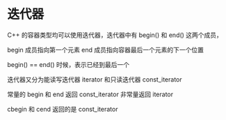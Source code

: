 # 迭代器

C++ 的容器类型均可以使用迭代器，迭代器中有 begin() 和 end() 这两个成员，

begin 成员指向第一个元素
end 成员指向容器最后一个元素的下一个位置

begin() == end() 时候，表示已经到最后一个

迭代器又分为能读写迭代器 iterator 和只读迭代器 const_iterator

常量的 begin 和 end 返回 const_iterator 
非常量返回 iterator 

cbegin 和 cend 返回的是 const_iterator

